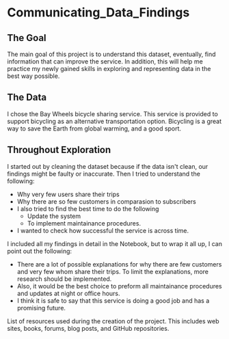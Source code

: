 # Communicating_Data_Findings

## The Goal

The main goal of this project is to understand this dataset, eventually, find information that can improve the service. In addition, this will help me practice my newly gained skills in exploring and representing data in the best way possible. 



## The Data 

I chose the Bay Wheels bicycle sharing service. This service is provided to support bicycling as an alternative transportation option. Bicycling is a great way to save the Earth from global warming, and a good sport.



## Throughout Exploration 

I started out by cleaning the dataset because if the data isn't clean, our findings might be faulty or inaccurate. Then I tried to understand the following:

- Why very few users share their trips 
- Why there are so few customers in comparasion to subscribers
- I also tried to find the best time to do the following
    - Update the system 
    - To implement maintainance procedures. 
- I wanted to check how successful the service is across time.


I included all my findings in detail in the Notebook, but to wrap it all up, I can point out the following:

- There are a lot of possible explanations for why there are few customers and very few whom share their trips. To limit the explanations, more research should be implemented.
- Also, it would be the best choice to preform all maintainance procedures and updates at night or office hours. 
- I think it is safe to say that this service is doing a good job and has a promising future. 



List of resources used during the creation of the project. This includes web sites, books, forums, blog posts, and GitHub repositories.